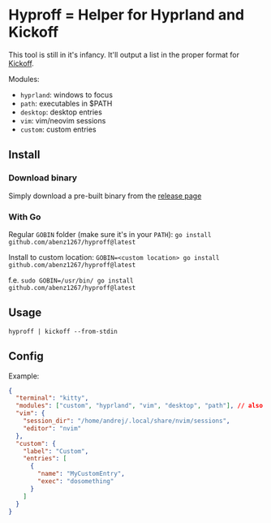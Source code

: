 # Hyproff = Helper for Hyprland and Kickoff

This tool is still in it's infancy. It'll output a list in the proper format for [Kickoff](https://github.com/j0ru/kickoff).

Modules:

- `hyprland`: windows to focus
- `path`: executables in $PATH
- `desktop`: desktop entries
- `vim`: vim/neovim sessions
- `custom`: custom entries

## Install

### Download binary

Simply download a pre-built binary from the [release page](https://github.com/abenz1267/hyproff/releases)

### With Go

Regular `GOBIN` folder (make sure it's in your `PATH`):
`go install github.com/abenz1267/hyproff@latest`

Install to custom location:
`GOBIN=<custom location> go install github.com/abenz1267/hyproff@latest`

f.e. `sudo GOBIN=/usr/bin/ go install github.com/abenz1267/hyproff@latest`

## Usage

`hyproff | kickoff --from-stdin`

## Config

Example:

```json
{
  "terminal": "kitty",
  "modules": ["custom", "hyprland", "vim", "desktop", "path"], // also acts as order for priority from higher to lowest.
  "vim": {
    "session_dir": "/home/andrej/.local/share/nvim/sessions",
    "editor": "nvim"
  },
  "custom": {
    "label": "Custom",
    "entries": [
      {
        "name": "MyCustomEntry",
        "exec": "dosomething"
      }
    ]
  }
}
```
